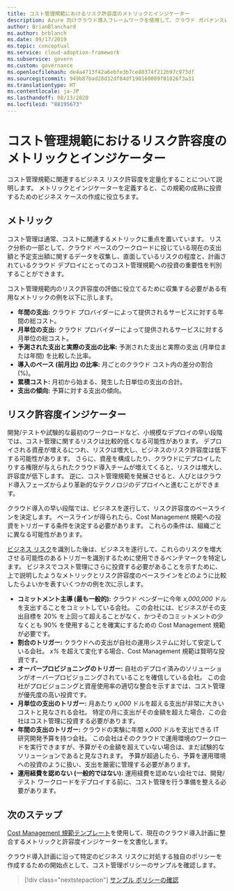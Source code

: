 ```yaml
---
title: コスト管理規範におけるリスク許容度のメトリックとインジケーター
description: Azure 向けクラウド導入フレームワークを使用して、クラウド ガバナンスにおけるコスト管理のリスク許容度のメトリックとインジケーターを定量化します。
author: BrianBlanchard
ms.author: brblanch
ms.date: 09/17/2019
ms.topic: conceptual
ms.service: cloud-adoption-framework
ms.subservice: govern
ms.custom: governance
ms.openlocfilehash: de4a4713f42a6ebfe3b7ce80374f212b97c973df
ms.sourcegitcommit: 949b87bad28d32df84df190160089f01826f3a31
ms.translationtype: HT
ms.contentlocale: ja-JP
ms.lasthandoff: 08/13/2020
ms.locfileid: "88195673"
---
```

# <a name="risk-tolerance-metrics-and-indicators-in-the-cost-management-discipline"></a>コスト管理規範におけるリスク許容度のメトリックとインジケーター

コスト管理規範に関連するビジネス リスク許容度を定量化することについて説明します。 メトリックとインジケーターを定義すると、この規範の成熟に投資するためのビジネス ケースの作成に役立ちます。

## <a name="metrics"></a>メトリック

コスト管理は通常、コストに関連するメトリックに重点を置いています。 リスク分析の一部として、クラウド ベースのワークロードに投じている現在の支出額と予定支出額に関するデータを収集し、直面しているリスクの程度と、計画されているクラウド デプロイにとってのコスト管理規範への投資の重要性を判別することができます。

コスト管理規範内のリスク許容度の評価に役立てるために収集する必要がある有用なメトリックの例を以下に示します。

- **年間の支出:** クラウド プロバイダーによって提供されるサービスに対する年間の総コスト。
- **月単位の支出:** クラウド プロバイダーによって提供されるサービスに対する月単位の総コスト。
- **予測された支出と実際の支出の比率:** 予測された支出と実際の支出 (月単位または年間) を比較した比率。
- **導入のペース (前月比) の比率:** 月ごとのクラウド コスト内の差分の割合 (%)。
- **累積コスト:** 月初から始まる、発生した日単位の支出の合計。
- **支出の傾向:** 予算に対する支出の傾向。

## <a name="risk-tolerance-indicators"></a>リスク許容度インジケーター

開発/テストや試験的な最初のワークロードなど、小規模なデプロイの早い段階では、コスト管理に関するリスクは比較的低くなる可能性があります。 デプロイされる資産が増えるにつれ、リスクは増大し、ビジネスのリスク許容度は低下する可能性があります。 さらに、資産を構成したり、クラウドにデプロイしたりする権限が与えられたクラウド導入チームが増えてくると、リスクは増大し、許容度が低下します。 逆に、コスト管理規範を発展させると、人びとはクラウド導入フェーズからより革新的なテクノロジのデプロイへと進むことができます。

クラウド導入の早い段階では、ビジネスを遂行して、リスク許容度のベースラインを決定します。 ベースラインが得られたら、Cost Management 規範への投資をトリガーする条件を決定する必要があります。 これらの条件は、組織ごとに異なる可能性があります。

[ビジネス リスク](./business-risks.md)を識別した後は、ビジネスを遂行して、これらのリスクを増大させる可能性のあるトリガーを識別するために使用できるベンチマークを特定します。 ビジネスでコスト管理にさらに投資する必要があることを示すために、上で説明したようなメトリックとリスク許容度のベースラインをどのように比較したらよいかを表すいくつかの例を次に示します。

- **コミットメント主導 (最も一般的):** クラウド ベンダーに今年 _x,000,000_ ドルを支出することをコミットしている会社。 この会社には、ビジネスがその支出目標を 20% を上回って超えることがなく、かつそのコミットメントの少なくとも 90% を使用することを確実にするための Cost Management 規範が必要です。
- **割合のトリガー:** クラウドへの支出が自社の運用システムに対して安定している会社。 *x%* を超えて変化する場合、Cost Management 規範は賢明な投資です。
- **オーバープロビジョニングのトリガー:** 自社のデプロイ済みのソリューションがオーバープロビジョニングされていることを確信している会社。 この会社がプロビジョニングと資産使用率の適切な整合を示すまでは、コスト管理が優先度の高い投資です。
- **月単位の支出のトリガー:** 月あたり _x,000_ ドルを超える支出が非常に大きいコストと見なされる会社。 特定の月に支出がその金額を超えた場合、この会社はコスト管理に投資する必要があります。
- **年間の支出のトリガー:** クラウドの実験に年間 _x,000_ ドルを支出できる IT 研究開発予算を持つ会社。 この会社はそのクラウドで運用環境のワークロードを実行できますが、予算がその金額を超えていない場合は、まだ試験的なソリューションであると見なされます。 予算が超過したら、予算を運用環境への投資のように扱い、支出を厳密に管理する必要があります。
- **運用経費を認めない (一般的ではない):** 運用経費を認めない会社では、開発/テスト ワークロードをデプロイする前に、コスト管理を行う準備を整える必要があります。

## <a name="next-steps"></a>次のステップ

[Cost Management 規範テンプレート](./template.md)を使用して、現在のクラウド導入計画に整合するメトリックと許容度インジケーターを文書化します。

クラウド導入計画に沿って特定のビジネス リスクに対処する独自のポリシーを作成するための開始点として、コスト管理ポリシーのサンプルを確認します。

> [!div class="nextstepaction"]
> [サンプル ポリシーの確認](./policy-statements.md)
